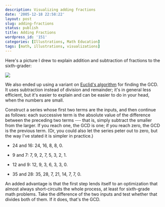 ```yaml
---
description: Visualizing adding fractions
date: '2005-12-18 22:58:22'
layout: post
slug: adding-fractions
status: publish
title: Adding Fractions
wordpress_id: '151'
categories: [Illustrations, Math Education]
tags: [math, illustrations, visualizations]
---
```


Here's a picture I drew to explain addition and subtraction of fractions to the sixth-grader:

![](/images/2005/3div4-2div3.jpg)

<!-- more -->

We also ended up using a variant on [Euclid's algorithm](http://en.wikipedia.org/wiki/Euclidean_algorithm) for finding the GCD.  It uses subtraction instead of division and remainder; it's in general less efficient, but it's easier to explain and can be easier to do in your head, when the numbers are small.

Construct a series whose first two terms are the inputs, and then continue as follows: each successive term is the absolute value of the difference between the preceding two terms --- that is, simply subtract the smaller from the larger.  If you reach one, the GCD is one; if you reach zero, the GCD is the previous term.  (Or, you could also let the series peter out to zero, but the way I've stated it is simpler in practice.)

  * 24 and 16: 24, 16, 8, 8, 0.

  * 9 and 7: 7, 9, 2, 7, 5, 3, 2, 1.

  * 12 and 9: 12, 9, 3, 6, 3, 3, 0.

  * 35 and 28: 35, 28, 7, 21, 14, 7, 7, 0.

An added advantage is that the first step lends itself to an optimization that almost always short-circuits the whole process, at least for sixth-grade math problems.  Take the difference of the two inputs and test whether that divides both of them.  If it does, that's the GCD.
